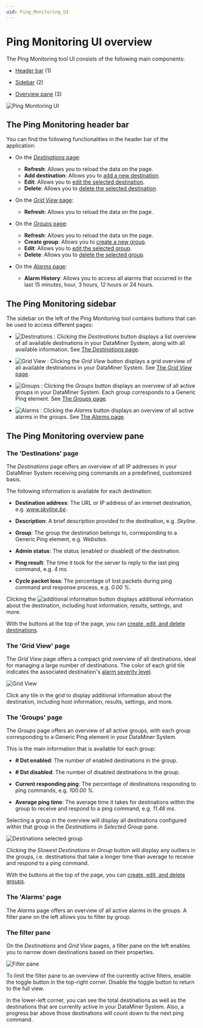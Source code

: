 ```yaml
---
uid: Ping_Monitoring_UI
---
```


# Ping Monitoring UI overview

The Ping Monitoring tool UI consists of the following main components:

- [Header bar](#the-ping-monitoring-header-bar) (1)

- [Sidebar](#the-ping-monitoring-sidebar) (2)

- [Overview pane](#the-ping-monitoring-overview-pane) (3)

![Ping Monitoring UI](~/user-guide/images/PingMonitoring_UI.png)

## The Ping Monitoring header bar

You can find the following functionalities in the header bar of the application:

- On the [*Destinations* page](#the-destinations-page):

  - **Refresh**: Allows you to reload the data on the page.
  - **Add destination**: Allows you to [add a new destination](xref:Ping_Monitoring_managing_groups_destinations#adding-a-new-destination).
  - **Edit**: Allows you to [edit the selected destination](xref:Ping_Monitoring_managing_groups_destinations#editing-a-destination).
  - **Delete**: Allows you to [delete the selected destination](xref:Ping_Monitoring_managing_groups_destinations#deleting-a-destination).

- On the [*Grid View* page](#the-grid-view-page):

  - **Refresh**: Allows you to reload the data on the page.

- On the [*Groups* page](#the-groups-page):

  - **Refresh**: Allows you to reload the data on the page.
  - **Create group**: Allows you to [create a new group](xref:Ping_Monitoring_managing_groups_destinations#creating-a-new-group).
  - **Edit**: Allows you to [edit the selected group](xref:Ping_Monitoring_managing_groups_destinations#editing-a-group).
  - **Delete**: Allows you to [delete the selected group](xref:Ping_Monitoring_managing_groups_destinations#deleting-a-group).

- On the [*Alarms* page](#the-alarms-page):

  - **Alarm History**: Allows you to access all alarms that occurred in the last 15 minutes, hour, 3 hours, 12 hours or 24 hours.

## The Ping Monitoring sidebar

The sidebar on the left of the Ping Monitoring tool contains buttons that can be used to access different pages:

- ![Destinations](~/user-guide/images/Destinations_PM.png) : Clicking the *Destinations* button displays a list overview of all available destinations in your DataMiner System, along with all available information. See [The *Destinations* page](#the-destinations-page).

- ![Grid View](~/user-guide/images/Grid_View.png) : Clicking the *Grid View* button displays a grid overview of all available destinations in your DataMiner System. See [The *Grid View* page](#the-grid-view-page).

- ![Groups](~/user-guide/images/Groups_PM.png) : Clicking the *Groups* button displays an overview of all active groups in your DataMiner System. Each group corresponds to a Generic Ping element. See [The *Groups* page](#the-groups-page).

- ![Alarms](~/user-guide/images/Alarms_PM.png) : Clicking the *Alarms* button displays an overview of all active alarms in the groups. See [The *Alarms* page](#the-alarms-page).

## The Ping Monitoring overview pane

### The 'Destinations' page

The *Destinations* page offers an overview of all IP addresses in your DataMiner System receiving ping commands on a predefined, customized basis.

The following information is available for each destination:

- **Destination address**: The URL or IP address of an internet destination, e.g. *www.skyline.be*.

- **Description**: A brief description provided to the destination, e.g. *Skyline*.

- **Group**: The group the destination belongs to, corresponding to a Generic Ping element, e.g. *Websites*.

- **Admin status**: The status (enabled or disabled) of the destination.

- **Ping result**: The time it took for the server to reply to the last ping command, e.g. *4 ms*.

- **Cycle packet loss**: The percentage of lost packets during ping command and response process, e.g. *0.00 %*.

Clicking the ![additional information](~/user-guide/images/additional_information.png) button displays additional information about the destination, including host information, results, settings, and more.

With the buttons at the top of the page, you can [create, edit, and delete destinations](xref:Ping_Monitoring_managing_groups_destinations#managing-destinations).

### The 'Grid View' page

The *Grid View* page offers a compact grid overview of all destinations, ideal for managing a large number of destinations. The color of each grid tile indicates the associated destination's [alarm severity level](xref:Alarm_types#alarm-severity-levels).

![Grid View](~/user-guide/images/Grid_View_Image.png)

Click any tile in the grid to display additional information about the destination, including host information, results, settings, and more.

### The 'Groups' page

The *Groups* page offers an overview of all active groups, with each group corresponding to a Generic Ping element in your DataMiner System.

This is the main information that is available for each group:

- **# Dst enabled**: The number of enabled destinations in the group.

- **# Dst disabled**: The number of disabled destinations in the group.

- **Current responding ping**: The percentage of destinations responding to ping commands, e.g. *100.00 %*.

- **Average ping time**: The average time it takes for destinations within the group to receive and respond to a ping command, e.g. *11.46 ms*.

Selecting a group in the overview will display all destinations configured within that group in the *Destinations in Selected Group* pane.

![Destinations selected group](~/user-guide/images/Destinations_Selected_Group.png)

Clicking the *Slowest Destinations in Group* button will display any outliers in the groups, i.e. destinations that take a longer time than average to receive and respond to a ping command.

With the buttons at the top of the page, you can [create, edit, and delete groups](xref:Ping_Monitoring_managing_groups_destinations#managing-groups).

### The 'Alarms' page

The *Alarms* page offers an overview of all active alarms in the groups. A filter pane on the left allows you to filter by group.

### The filter pane

On the *Destinations* and *Grid View* pages, a filter pane on the left enables you to narrow down destinations based on their properties.

![Filter pane](~/user-guide/images/Filter_PM.png)

To limit the filter pane to an overview of the currently active filters, enable the toggle button in the top-right corner. Disable the toggle button to return to the full view.

In the lower-left corner, you can see the total destinations as well as the destinations that are currently active in your DataMiner System. Also, a progress bar above those destinations will count down to the next ping command.
